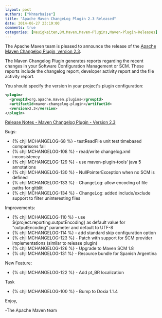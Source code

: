 ```yaml
---
layout: post
authors: ["khmarbaise"]
title: "Apache Maven ChangeLog Plugin 2.3 Released"
date: 2014-06-27 23:19:00
comments: true
categories: [Neuigkeiten,BM,Maven,Maven-Plugins,Maven-Plugin-Releases]
---
```

The Apache Maven team is pleased to announce the release of the 
[Apache Maven Changelog Plugin, version 2.3](https://maven.apache.org/plugins/maven-changelog-plugin/).

The Maven Changelog Plugin generates reports regarding the recent changes in
your Software Configuration Management or SCM. These reports include the
changelog report, developer activity report and the file activity report.

You should specify the version in your project's plugin configuration:

``` xml
<plugin>
  <groupId>org.apache.maven.plugins</groupId>
  <artifactId>maven-changelog-plugin</artifactId>
  <version>2.3</version>
</plugin>
```

<!-- more -->

[Release Notes - Maven Changelog Plugin - Version 2.3](http://jira.codehaus.org/secure/ReleaseNote.jspa?projectId=11211&version=16516)

Bugs:

 * {% chjl MCHANGELOG-68 %} - testReadFile unit test timebased comparisons fail
 * {% chjl MCHANGELOG-108 %} - read/write changelog.xml inconsistency
 * {% chjl MCHANGELOG-129 %} - use maven-plugin-tools' java 5 annotations
 * {% chjl MCHANGELOG-130 %} - NullPointerException when no SCM <url> is defined
 * {% chjl MCHANGELOG-133 %} - ChangeLog: allow encoding of file paths for gitblit
 * {% chjl MCHANGELOG-134 %} - ChangeLog: added include/exclude support to filter uninteresting files

Improvements:

 * {% chjl MCHANGELOG-110 %} - use ${project.reporting.outputEncoding} as default value for "outputEncoding" parameter and default to UTF-8
 * {% chjl MCHANGELOG-114 %} - add standard skip configuration option
 * {% chjl MCHANGELOG-123 %} - Patch with support for SCM provider implementations (similar to release plugin)
 * {% chjl MCHANGELOG-126 %} - Upgrade to Maven SCM 1.8
 * {% chjl MCHANGELOG-131 %} - Resource bundle for Spanish Argentina

New Feature:

 * {% chjl MCHANGELOG-122 %} - Add pt_BR localization

Task

 * {% chjl MCHANGELOG-100 %} - Bump to Doxia 1.1.4

Enjoy,

-The Apache Maven team
